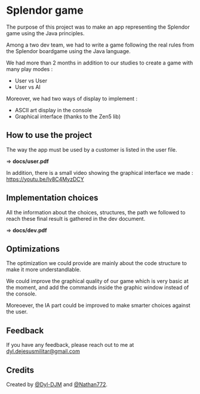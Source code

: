 
# Splendor game

The purpose of this project was to make an app representing the Splendor game using the Java principles.

Among a two dev team, we had to write a game following the real rules from the Splendor boardgame using the Java language.

We had more than 2 months in addition to our studies to create a game with many play modes :

- User vs User
- User vs AI

Moreover, we had two ways of display to implement :

- ASCII art display in the console
- Graphical interface (thanks to the Zen5 lib)















## How to use the project

The way the app must be used by a customer is listed in the user file.

=> **docs/user.pdf**

In addition, there is a small video showing the graphical interface we made : https://youtu.be/Iv8C4MyzDCY




## Implementation choices

All the information about the choices, structures, the path we followed to reach these final result is gathered in the dev document.

=> **docs/dev.pdf**


## Optimizations

The optimization we could provide are mainly about the code structure to make it more understandlable.

We could improve the graphical quality of our game which is very basic at the moment, and add the commands inside the graphic window instead of the console.

Moreoever, the IA part could be improved to make smarter choices against the user.



## Feedback

If you have any feedback, please reach out to me at dyl.dejesusmilitar@gmail.com



## Credits

Created by [@Dyl-DJM](https://www.github.com/Dyl-DJM) and [@Nathan772](https://www.github.com/Nathan772).



